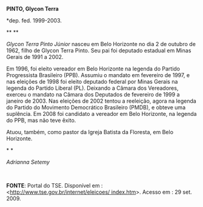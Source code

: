 **PINTO, Glycon Terra**

\*dep. fed. 1999-2003.

** **

*Glycon Terra Pinto Júnior* nasceu em Belo Horizonte no dia 2 de outubro
de 1962, filho de Glycon Terra Pinto. Seu pai foi deputado estadual em
Minas Gerais de 1991 a 2002.

Em 1996, foi eleito vereador em Belo Horizonte na legenda do Partido
Progressista Brasileiro (PPB). Assumiu o mandato em fevereiro de 1997, e
nas eleições de 1998 foi eleito deputado federal por Minas Gerais na
legenda do Partido Liberal (PL). Deixando a Câmara dos Vereadores,
exerceu o mandato na Câmara dos Deputados de fevereiro de 1999 a janeiro
de 2003. Nas eleições de 2002 tentou a reeleição, agora na legenda do
Partido do Movimento Democrático Brasileiro (PMDB), e obteve uma
suplência. Em 2008 foi candidato a vereador em Belo Horizonte, na
legenda do PPB, mas não teve êxito.

Atuou, também, como pastor da Igreja Batista da Floresta, em Belo
Horizonte.

* *

*Adrianna Setemy*

 

**FONTE**: Portal do TSE. Disponível em :
\<[http://www.tse.gov.br/internet/eleicoes/
index.htm](http://www.tse.gov.br/internet/eleicoes/%20index.htm)\>.
Acesso em : 29 set. 2009.

 
